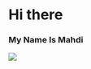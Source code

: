 <h1>Hi there <h3> My Name Is Mahdi</h3>
</h1> 

<img src="https://raw.githubusercontent.com/saadeghi/saadeghi/master/dino.gif"></img>
